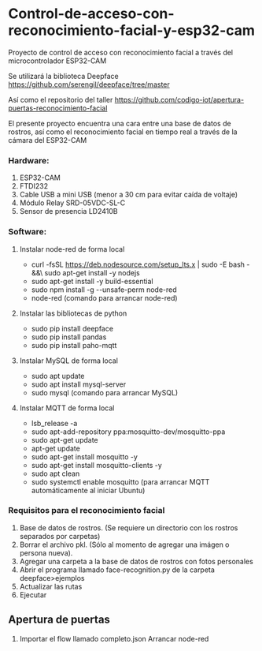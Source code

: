 # Control-de-acceso-con-reconocimiento-facial-y-esp32-cam
 Proyecto de control de acceso con reconocimiento facial a través del microcontrolador ESP32-CAM

Se utilizará la biblioteca Deepface
https://github.com/serengil/deepface/tree/master

Así como el repositorio del taller
https://github.com/codigo-iot/apertura-puertas-reconocimiento-facial

El presente proyecto encuentra una cara entre una base de datos de rostros, así como el reconocimiento facial en tiempo real a través de la cámara del ESP32-CAM

### Hardware:
1. ESP32-CAM
2. FTDI232
3. Cable USB a mini USB (menor a 30 cm para evitar caída de voltaje)
4. Módulo Relay SRD-05VDC-SL-C
5. Sensor de presencia LD2410B

### Software:
1. Instalar node-red de forma local
    * curl -fsSL https://deb.nodesource.com/setup_lts.x | sudo -E bash - &&\ sudo apt-get install -y nodejs
    * sudo apt-get install -y build-essential
    * sudo npm install -g --unsafe-perm node-red
    * node-red (comando para arrancar node-red)

2. Instalar las bibliotecas de python
    * sudo pip install deepface
    * sudo pip install pandas
    * sudo pip install paho-mqtt

3. Instalar MySQL de forma local
    * sudo apt update
    * sudo apt install mysql-server
    * sudo mysql (comando para arrancar MySQL)

4. Instalar MQTT de forma local
    * lsb_release -a
    * sudo apt-add-repository ppa:mosquitto-dev/mosquitto-ppa
    * sudo apt-get update
    * apt-get update
    * sudo apt-get install mosquitto -y
    * sudo apt-get install mosquitto-clients -y
    * sudo apt clean
    * sudo systemctl enable mosquitto (para arrancar MQTT automáticamente al iniciar Ubuntu)

### Requisitos para el reconocimiento facial
1. Base de datos de rostros. (Se requiere un directorio con los rostros separados por carpetas)
2. Borrar el archivo pkl. (Sólo al momento de agregar una imágen o persona nueva).
3. Agregar una carpeta a la base de datos de rostros con fotos personales
4. Abrir el programa llamado face-recognition.py de la carpeta deepface>ejemplos
5. Actualizar las rutas
6. Ejecutar

## Apertura de puertas

1. Importar el flow llamado completo.json
Arrancar node-red